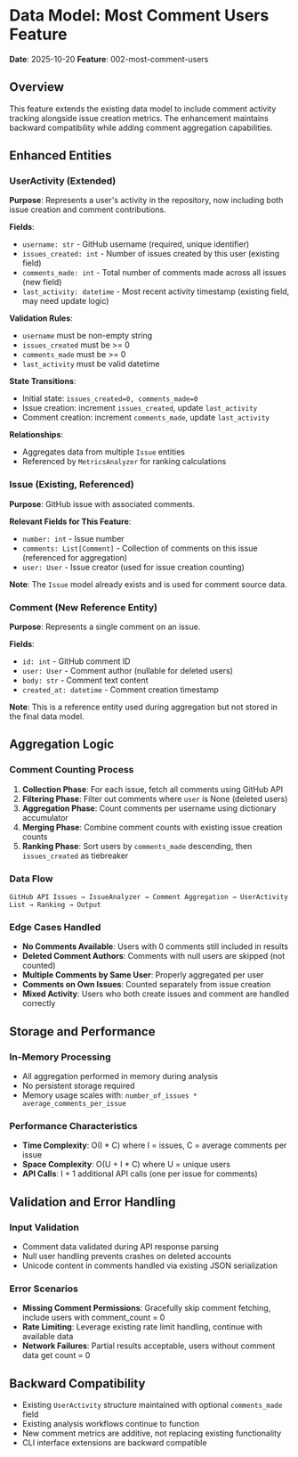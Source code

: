 # Data Model: Most Comment Users Feature

**Date**: 2025-10-20
**Feature**: 002-most-comment-users

## Overview

This feature extends the existing data model to include comment activity tracking alongside issue creation metrics. The enhancement maintains backward compatibility while adding comment aggregation capabilities.

## Enhanced Entities

### UserActivity (Extended)

**Purpose**: Represents a user's activity in the repository, now including both issue creation and comment contributions.

**Fields**:
- `username: str` - GitHub username (required, unique identifier)
- `issues_created: int` - Number of issues created by this user (existing field)
- `comments_made: int` - Total number of comments made across all issues (new field)
- `last_activity: datetime` - Most recent activity timestamp (existing field, may need update logic)

**Validation Rules**:
- `username` must be non-empty string
- `issues_created` must be >= 0
- `comments_made` must be >= 0
- `last_activity` must be valid datetime

**State Transitions**:
- Initial state: `issues_created=0, comments_made=0`
- Issue creation: increment `issues_created`, update `last_activity`
- Comment creation: increment `comments_made`, update `last_activity`

**Relationships**:
- Aggregates data from multiple `Issue` entities
- Referenced by `MetricsAnalyzer` for ranking calculations

### Issue (Existing, Referenced)

**Purpose**: GitHub issue with associated comments.

**Relevant Fields for This Feature**:
- `number: int` - Issue number
- `comments: List[Comment]` - Collection of comments on this issue (referenced for aggregation)
- `user: User` - Issue creator (used for issue creation counting)

**Note**: The `Issue` model already exists and is used for comment source data.

### Comment (New Reference Entity)

**Purpose**: Represents a single comment on an issue.

**Fields**:
- `id: int` - GitHub comment ID
- `user: User` - Comment author (nullable for deleted users)
- `body: str` - Comment text content
- `created_at: datetime` - Comment creation timestamp

**Note**: This is a reference entity used during aggregation but not stored in the final data model.

## Aggregation Logic

### Comment Counting Process

1. **Collection Phase**: For each issue, fetch all comments using GitHub API
2. **Filtering Phase**: Filter out comments where `user` is None (deleted users)
3. **Aggregation Phase**: Count comments per username using dictionary accumulator
4. **Merging Phase**: Combine comment counts with existing issue creation counts
5. **Ranking Phase**: Sort users by `comments_made` descending, then `issues_created` as tiebreaker

### Data Flow

```
GitHub API Issues → IssueAnalyzer → Comment Aggregation → UserActivity List → Ranking → Output
```

### Edge Cases Handled

- **No Comments Available**: Users with 0 comments still included in results
- **Deleted Comment Authors**: Comments with null users are skipped (not counted)
- **Multiple Comments by Same User**: Properly aggregated per user
- **Comments on Own Issues**: Counted separately from issue creation
- **Mixed Activity**: Users who both create issues and comment are handled correctly

## Storage and Performance

### In-Memory Processing
- All aggregation performed in memory during analysis
- No persistent storage required
- Memory usage scales with: `number_of_issues * average_comments_per_issue`

### Performance Characteristics
- **Time Complexity**: O(I * C) where I = issues, C = average comments per issue
- **Space Complexity**: O(U + I * C) where U = unique users
- **API Calls**: I + 1 additional API calls (one per issue for comments)

## Validation and Error Handling

### Input Validation
- Comment data validated during API response parsing
- Null user handling prevents crashes on deleted accounts
- Unicode content in comments handled via existing JSON serialization

### Error Scenarios
- **Missing Comment Permissions**: Gracefully skip comment fetching, include users with comment_count = 0
- **Rate Limiting**: Leverage existing rate limit handling, continue with available data
- **Network Failures**: Partial results acceptable, users without comment data get count = 0

## Backward Compatibility

- Existing `UserActivity` structure maintained with optional `comments_made` field
- Existing analysis workflows continue to function
- New comment metrics are additive, not replacing existing functionality
- CLI interface extensions are backward compatible